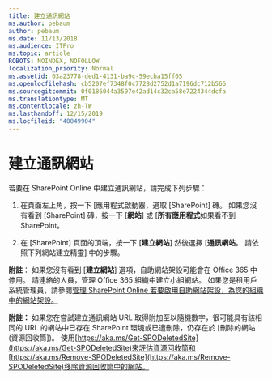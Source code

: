 ```yaml
---
title: 建立通訊網站
ms.author: pebaum
author: pebaum
ms.date: 11/13/2018
ms.audience: ITPro
ms.topic: article
ROBOTS: NOINDEX, NOFOLLOW
localization_priority: Normal
ms.assetid: 03a23778-ded1-4131-ba9c-59ecba15ff05
ms.openlocfilehash: cb5207ef7348f0c7728d2752d1a7196dc712b566
ms.sourcegitcommit: 0f0186044a3597e42ad14c32ca58e7224344dcfa
ms.translationtype: MT
ms.contentlocale: zh-TW
ms.lasthandoff: 12/15/2019
ms.locfileid: "40049904"
---
```

# <a name="create-a-communication-site"></a>建立通訊網站

若要在 SharePoint Online 中建立通訊網站，請完成下列步驟： 
  
1. 在頁面左上角，按一下 [應用程式啟動器，選取 [SharePoint] 磚。 如果您沒有看到 [SharePoint] 磚，按一下 [**網站**] 或 [**所有應用程式**如果看不到 SharePoint。 
    
2. 在 [SharePoint] 頁面的頂端，按一下 [**建立網站**] 然後選擇 [**通訊網站**。 請依照下列網站建立精靈] 中的步驟。 
    
 **附註**： 如果您沒有看到 [**建立網站**] 選項，自助網站架設可能會在 Office 365 中停用。 請連絡的人員，管理 Office 365 組織中建立小組網站。 如果您是租用戶系統管理員，請參閱[管理 SharePoint Online 若要啟用自助網站架設，為您的組織中的網站架設。](https://go.microsoft.com/fwlink/?linkid=2018780)
  
 **附註：** 如果您在嘗試建立通訊網站 URL 取得附加至以隨機數字，很可能具有該相同的 URL 的網站中已存在 SharePoint 環境或已遭刪除，仍存在於 [刪除的網站 (資源回收筒])。 使用[https://aka.ms/Get-SPODeletedSite](https://aka.ms/Get-SPODeletedSite)來評估資源回收筒和[https://aka.ms/Remove-SPODeletedSite](https://aka.ms/Remove-SPODeletedSite)移除資源回收筒中的網站。 
  


